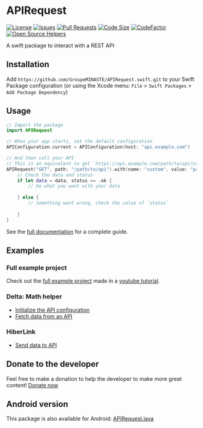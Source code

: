 # APIRequest

[![License](https://img.shields.io/github/license/GroupeMINASTE/APIRequest.swift)](LICENSE)
[![Issues](https://img.shields.io/github/issues/GroupeMINASTE/APIRequest.swift)]()
[![Pull Requests](https://img.shields.io/github/issues-pr/GroupeMINASTE/APIRequest.swift)]()
[![Code Size](https://img.shields.io/github/languages/code-size/GroupeMINASTE/APIRequest.swift)]()
[![CodeFactor](https://www.codefactor.io/repository/github/groupeminaste/apirequest.swift/badge)](https://www.codefactor.io/repository/github/groupeminaste/apirequest.swift)
[![Open Source Helpers](https://www.codetriage.com/groupeminaste/apirequest.swift/badges/users.svg)](https://www.codetriage.com/groupeminaste/apirequest.swift)

A swift package to interact with a REST API

## Installation

Add `https://github.com/GroupeMINASTE/APIRequest.swift.git` to your Swift Package configuration (or using the Xcode menu: `File` > `Swift Packages` > `Add Package Dependency`)

## Usage

```swift
// Import the package
import APIRequest

// When your app starts, set the default configuration
APIConfiguration.current = APIConfiguration(host: "api.example.com")

// And then call your API
// This is an equivalent to get `https://api.example.com/path/to/api?custom=parameter` and parse the response from JSON to a dictionary [String: String]
APIRequest("GET", path: "/path/to/api").with(name: "custom", value: "parameter").execute([String: String].self) { data, status in
    // Check the data and status
    if let data = data, status == .ok {
        // Do what you want with your data
        
    } else {
        // Something went wrong, check the value of `status`
        
    }
}
```

See the [full documentation](documentation.md) for a complete guide.

## Examples

### Full example project
Check out the [full example project](https://github.com/NathanFallet/APIRequestExample) made in a [youtube tutorial](https://youtu.be/HBbrZJ0f5gg).

### Delta: Math helper
- [Initialize the API configuration](https://github.com/GroupeMINASTE/Delta-iOS/blob/72d6d2edc7d7b1c8d65958144204c5f580e8ce9a/Delta/Utils/AppDelegate.swift#L58)
- [Fetch data from an API](https://github.com/GroupeMINASTE/Delta-iOS/blob/72d6d2edc7d7b1c8d65958144204c5f580e8ce9a/Delta/Controllers/CloudHomeTableViewController.swift#L57)

### HiberLink
- [Send data to API](https://github.com/GroupeMINASTE/HiberLink-iOS/blob/63264417d980caabf5b7d9a27efb58fd90b93162/HiberLink/Controllers/UploadViewController.swift#L124)

## Donate to the developer

Feel free to make a donation to help the developer to make more great content! [Donate now](https://paypal.me/paynathanfallet)

## Android version

This package is also available for Android: [APIRequest.java](https://github.com/GroupeMINASTE/APIRequest.java)
